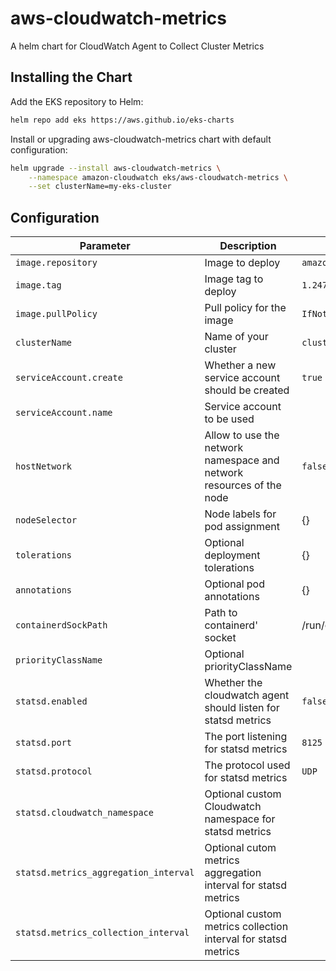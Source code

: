# aws-cloudwatch-metrics

A helm chart for CloudWatch Agent to Collect Cluster Metrics

## Installing the Chart

Add the EKS repository to Helm:

```sh
helm repo add eks https://aws.github.io/eks-charts
```

Install or upgrading aws-cloudwatch-metrics chart with default configuration:

```sh
helm upgrade --install aws-cloudwatch-metrics \
    --namespace amazon-cloudwatch eks/aws-cloudwatch-metrics \
    --set clusterName=my-eks-cluster
```

## Configuration

| Parameter | Description | Default | Required |
| - | - | - | -
| `image.repository` | Image to deploy | `amazon/cloudwatch-agent` | ✔
| `image.tag` | Image tag to deploy | `1.247345.36b249270`
| `image.pullPolicy` | Pull policy for the image | `IfNotPresent` | ✔
| `clusterName` | Name of your cluster | `cluster_name` | ✔
| `serviceAccount.create` | Whether a new service account should be created | `true` |
| `serviceAccount.name` | Service account to be used | |
| `hostNetwork` | Allow to use the network namespace and network resources of the node | `false` |
| `nodeSelector` | Node labels for pod assignment	 | {} |
| `tolerations` | Optional deployment tolerations	 | {} |
| `annotations` | Optional pod annotations	 | {} |
| `containerdSockPath` | Path to containerd' socket | /run/containerd/containerd.sock |
| `priorityClassName` | Optional priorityClassName	 | |
| `statsd.enabled` | Whether the cloudwatch agent should listen for statsd metrics	 | `false` |
| `statsd.port` | The port listening for statsd metrics | `8125` |
| `statsd.protocol` | The protocol used for statsd metrics | `UDP` |
| `statsd.cloudwatch_namespace` | Optional custom Cloudwatch namespace for statsd metrics | |
| `statsd.metrics_aggregation_interval` | Optional cutom metrics aggregation interval for statsd metrics | |
| `statsd.metrics_collection_interval` | Optional custom metrics collection interval for statsd metrics | |
